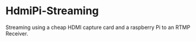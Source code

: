# HdmiPi-Streaming
Streaming using a cheap HDMI capture card and a raspberry Pi to an RTMP Receiver. 
